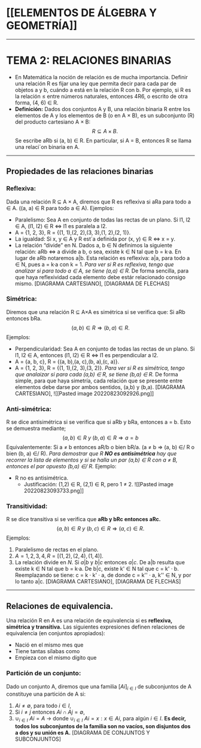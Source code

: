 # [[ELEMENTOS DE ÁLGEBRA Y GEOMETRÍA]]
---

# TEMA 2: RELACIONES BINARIAS
- En Matemática la noción de relación es de mucha importancia. Definir una relación R es fijar una ley que permita decir para cada par de objetos a y b, cuándo a está en la relación R con b. Por ejemplo, si R es la relación ≤ entre números naturales, entonces 4R6, o escrito de otra forma, (4, 6) ∈ R.
- __Definición:__ Dados dos conjuntos A y B, una relación binaria R entre los elementos de A y los elementos de B (o en A × B), es un subconjunto (R) del producto cartesiano A × B: $$R ⊆ A × B.$$
  Se escribe aRb si (a, b) ∈ R. En particular, si A = B, entonces R se llama una relaci´on binaria en A.
---
## Propiedades de las relaciones binarias

### Reflexiva:
Dada una relación R ⊆ A × A, diremos que R es reflexiva si aRa para todo a ∈ A. ((a, a) ∈ R para todo a ∈ A).
Ejemplos:
- Paralelismo: Sea A en conjunto de todas las rectas de un plano. Si l1, l2 ∈ A, (l1, l2) ∈ R ⇔ l1 es paralela a l2.
- A = {1, 2, 3}, R = {(1, 1),(2, 2),(3, 3),(1, 2),(2, 1)}.
- La igualdad: Si x, y ∈ A y R est´a definida por (x, y) ∈ R ⇔ x = y.
- La relación “divide” en N. Dados a, b ∈ N definimos la siguiente relación: aRb ⇔ a divide a b, o sea, existe k ∈ N tal que b = k·a. En lugar de aRb notaremos a|b. Esta relación es reflexiva: a|a, para todo a ∈ N, pues a = k·a con k = 1.
_Para ver si R es reflexiva, tengo que analizar si para todo a ∈ A, se tiene (a,a) ∈ R._
De forma sencilla, para que haya reflexividad cada elemento debe estár relacionado consigo mismo.
[DIAGRAMA CARTESIANO], [DIAGRAMA DE FLECHAS]

### Simétrica:
Diremos que una relación R ⊆ A×A es simétrica si se verifica que: Si aRb entonces bRa. $$(a, b) ∈ R ⇒ (b, a) ∈ R.$$
Ejemplos:
- Perpendicularidad: Sea A en conjunto de todas las rectas de un plano. Si l1, l2 ∈ A, entonces (l1, l2) ∈ R ⇔ l1 es perpendicular a l2.
- A = {a, b, c}, R = {(a, b),(a, c),(b, a),(c, a)}.
- A = {1, 2, 3}, R = {(1, 1),(2, 3),(3, 2)}.
_Para ver si R es simétrica, tengo que analaizar si para cada (a,b) ∈ R, se tiene (b,a) ∈ R._
De forma simple, para que haya simetría, cada relación que se presente entre elementos debe darse por ambos sentidos, (a,b) y (b,a).
[DIAGRAMA CARTESIANO], 
![[Pasted image 20220823092926.png]]


### Anti-simétrica:
R se dice antisimétrica si se verifica que si aRb y bRa, entonces a = b. Esto se demuestra mediante; $$(a, b) ∈ R ~y~ (b, a) ∈ R ⇒ a = b$$
Equivalentemente: Si a ≠ b entonces aR/b o bien bR/a. (a ≠ b ⇒ (a, b) ∈/ R o bien (b, a) ∈/ R).
_Para demostrar que R **NO es antisimétrica** hay que recorrer la lista de elementos y si se halla un par (a,b) ∈ R con a ≠ B, entonces el par opuesto (b,a) ∈/ R._ 
Ejemplo: 
- R no es antisimétrica.
	- Justificación: (1,2) ∈ R, (2,1) ∈ R, pero 1 ≠ 2.
![[Pasted image 20220823093733.png]]



### Transitividad:
R se dice transitiva si se verifica que __aRb y bRc entonces aRc.__
$$(a, b) ∈ R ~y~ (b, c) ∈ R ⇒ (a, c) ∈ R.$$
Ejemplos:
1. Paralelismo de rectas en el plano.
2. $A = {1,2,3,4}, R = [(1,2),(2,4),(1,4)].$
3. La relación divide en $N$. Si $a|b$ y $b|c$ entonces $a|c$. De a|b resulta que existe k ∈ N tal que b = k·a. De b|c, existe k' ∈ N tal que c = k' · b. Reemplazando se tiene: c = k · k' · a, de donde c = k'' · a, k'' ∈ N, y por lo tanto a|c.
[DIAGRAMA CARTESIANO], [DIAGRAMA DE FLECHAS]
---

## Relaciones de equivalencia.
Una relación R en A es una relación de equivalencia si es __reflexiva, simétrica y transitiva.__
Las siguientes expresiones definen relaciones de equivalencia (en conjuntos apropiados):
- Nació en el mismo mes que
- Tiene tantas sílabas como
- Empieza con el mismo dígito que

### Partición de un conjunto:
Dado un conjunto A, diremos que una familia $[Ai]_{i∈I}$ de subconjuntos de A constituye una partición de A si:
1. $Ai ≠ ∅$, para todo $i ∈ I$,
2. Si $i ≠ j$ entonces $Ai ∩ Aj = ∅$,
3. $∪_{i∈I}~Ai=A$ -> donde $∪_{i∈I}~Ai = {x : x ∈ Ai}$, para algún $i ∈ I$.
__Es decir, todos los subconjuntos de la familia son no vacíos, son disjuntos dos a dos y su unión es A.__
[DIAGRAMA DE CONJUNTOS Y SUBCONJUNTOS]
